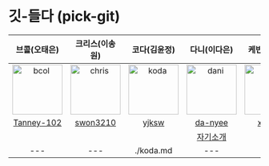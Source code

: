 # 깃-들다 (pick-git)

|브콜(오태은)|크리스(이송원)|코다(김윤정)|다니(이다은)|케빈(박진홍)|마크(김병화)|손너잘(손민성)|
|:-------:|:-------:|:-------:|:-------:|:-------:|:-------:|:-------:|
|<img src="https://avatars.githubusercontent.com/u/57767891?v=4" alt="bcol" width="100" height="100">|<img src="https://avatars.githubusercontent.com/u/32982670?v=4" alt="chris" width="100" height="100">|<img src="https://avatars.githubusercontent.com/u/63405904?v=4" alt="koda" width="100" height="100">|<img src="https://avatars0.githubusercontent.com/u/50176238?s=400&u=212ca9ffd06b88465746a94eaa6f88b10485497d&v=4" alt="dani" width="100" height="100">|<img src="https://avatars.githubusercontent.com/u/56240505?v=4" alt="kevin" width="100" height="100">|<img src="https://avatars.githubusercontent.com/u/56860124?v=4" alt="binghe" width="100" height="100">|<img src="https://avatars.githubusercontent.com/u/33603557?v=4" alt="neojal" width="100" height="100">|
|[Tanney-102](https://github.com/Tanney-102)|[swon3210](https://github.com/swon3210)|[yjksw](https://github.com/yjksw)|[da-nyee](https://github.com/da-nyee)|[xlffm3](https://github.com/xlffm3)|[binghe819](https://github.com/binghe819)|[bperhaps](https://github.com/bperhaps)|
||||[자기소개](./da-nyee.md)||||
|---|---|./koda.md|---|---|---|---|

